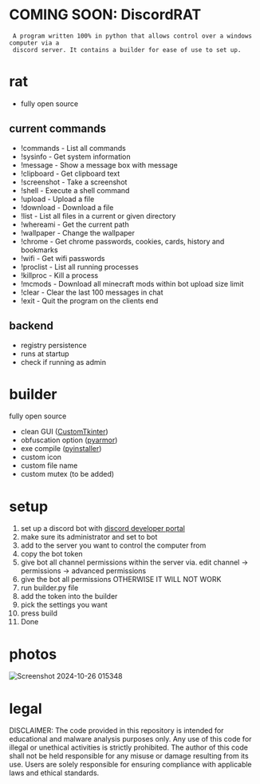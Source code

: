 
# COMING SOON: DiscordRAT
	 A program written 100% in python that allows control over a windows computer via a 
	 discord server. It contains a builder for ease of use to set up.

# rat
- fully open source
## current commands
- !commands - List all commands
- !sysinfo - Get system information
- !message - Show a message box with message
- !clipboard - Get clipboard text
- !screenshot - Take a screenshot
- !shell - Execute a shell command
- !upload - Upload a file
- !download - Download a file
- !list - List all files in a current or given directory
- !whereami - Get the current path
- !wallpaper - Change the wallpaper
- !chrome - Get chrome passwords, cookies, cards, history and bookmarks
- !wifi - Get wifi passwords
- !proclist - List all running processes
- !killproc - Kill a process
- !mcmods - Download all minecraft mods within bot upload size limit
- !clear - Clear the last 100 messages in chat
- !exit - Quit the program on the clients end
## backend
- registry persistence
- runs at startup
- check if running as admin 

# builder
fully open source
- clean GUI ([CustomTkinter](https://github.com/tomschimansky/customtkinter))
- obfuscation option ([pyarmor](https://github.com/dashingsoft/pyarmor))
- exe compile ([pyinstaller](https://github.com/pyinstaller/pyinstaller))
- custom icon
- custom file name
- custom mutex (to be added)

# setup
1. set up a discord bot with [discord developer portal](https://discord.com/developers/applications)
2. make sure its administrator and set to bot
3. add to the server you want to control the computer from
4. copy the bot token
5. give bot all channel permissions within the server via. edit channel -> permissions -> advanced permissions 
6. give the bot all permissions OTHERWISE IT WILL NOT WORK
7. run builder.py file
8. add the token into the builder
9. pick the settings  you want
10. press build
11. Done 

# photos
![Screenshot 2024-10-26 015348](https://github.com/user-attachments/assets/335c328d-faac-42e1-be7b-36e5912c63ba)
# legal
DISCLAIMER: The code provided in this repository is intended for educational and malware analysis purposes only. Any use of this code for illegal or unethical activities is strictly prohibited. The author of this code shall not be held responsible for any misuse or damage resulting from its use. Users are solely responsible for ensuring compliance with applicable laws and ethical standards.  
